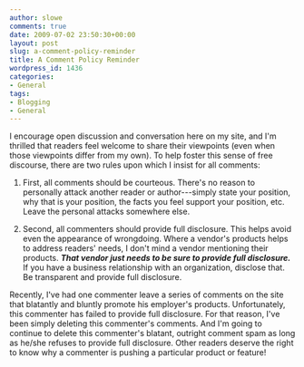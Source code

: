 ```yaml
---
author: slowe
comments: true
date: 2009-07-02 23:50:30+00:00
layout: post
slug: a-comment-policy-reminder
title: A Comment Policy Reminder
wordpress_id: 1436
categories:
- General
tags:
- Blogging
- General
---
```


I encourage open discussion and conversation here on my site, and I'm thrilled that readers feel welcome to share their viewpoints (even when those viewpoints differ from my own). To help foster this sense of free discourse, there are two rules upon which I insist for all comments:

1. First, all comments should be courteous. There's no reason to personally attack another reader or author---simply state your position, why that is your position, the facts you feel support your position, etc. Leave the personal attacks somewhere else.

2. Second, all commenters should provide full disclosure. This helps avoid even the appearance of wrongdoing. Where a vendor's products helps to address readers' needs, I don't mind a vendor mentioning their products. _**That vendor just needs to be sure to provide full disclosure.**_ If you have a business relationship with an organization, disclose that. Be transparent and provide full disclosure.

Recently, I've had one commenter leave a series of comments on the site that blatantly and bluntly promote his employer's products. Unfortunately, this commenter has failed to provide full disclosure. For that reason, I've been simply deleting this commenter's comments. And I'm going to continue to delete this commenter's blatant, outright comment spam as long as he/she refuses to provide full disclosure. Other readers deserve the right to know why a commenter is pushing a particular product or feature!
